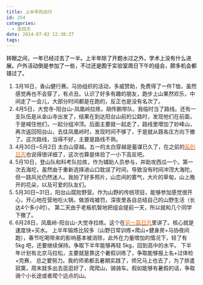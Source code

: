 ```yaml
---
title: 上半年的出行
id: 254
categories:
  - 走四方
date: 2014-07-02 12:38:27
tags:
---
```


<span style="color: #000000;">转眼之间，一年已经过去了一半。上半年除了开题水过之外，学术上没有什么进展。户外活动倒是参加了一些，不过还是囿于实验室周日下午的组会，颇多机会都错过了。</span>

1.  3月16日，香山健行赛。马协组织的活动，多威赞助，免费得了一件T恤，虽然感觉再也不会穿了，有点丑。认识了好多有趣的朋友，跑步上山果然欢乐，中间走了一会儿，大部分时间都是在跑的，反正也是没有名次了。
2.  4月5日，大觉寺-阳台山-凤凰岭拉练，胡传鹏带队，我临时当了路线。还有一支队伍是从金山寺出发了，结果在到达阳台山前的公路时，发现他们在前面，于是喊住他们，一起分组冲顶。后面主要就一起走了，路线里增加了妙峰山，再次返回阳台山，去往凤凰岭时，发现时间不够了，于是就从聂各庄方向下撤了。这次路线，当得不好，主要是路线不熟。
3.  4月30日~5月2日 太白山穿越。五一的太白穿越是蓄谋已久了，在之前的<span style="color: #ff6600;">[<span style="color: #ff6600;">系列日志</span>](http://www.formalscience.com/blog/2014/05/06/wtf-taibai-1/ "剧本错乱的太白山之旅（1）")</span>也说得很详细了，这次也算是体验了一小下高反吧。
4.  5月10日，登山队和科考队拉练，作为辅助人员参与，并助攻西瓜一个。第一次去海坨，虽然由于重新选择进山口耽误了时间，导致没有时间冲顶大海陀，但一路风光仍然迷人。我拍了好多照片，山峦间的雾气，大片的草甸，山上晚开的花朵，以及可爱的队友们。
5.  5月30日~31日，阳台山腐败野营。作为山野的传统项目，能够参加感觉很开心，开心地在营地吃火锅，做游戏被罚，深夜里各自总结自己的山野生活（长达4个多小时）。 第二天由于老板机智地把组会提前一天，所以就和几个同学下撤了。
6.  6月28日，凤凰岭-阳台山-大觉寺拉练。这个在<span style="color: #ff6600;">[<span style="color: #ff6600;">另一篇日志</span>](http://www.formalscience.com/blog/2014/06/30/summer-splendid/ "夏日的风光也如此明媚（凤凰岭-大觉寺拉练）")</span>里讲了。核心就是速度快+买水。
上半年锻炼比较多（山野日常训练+爬山+健身房+马协夜间跑），春节吃喝带来的影响基本被消除，此外在力量增加的情况下，轻了有 5kg 吧，还要继续保持。争取下半年能够再轻 5kg，回到高中的水平。 下半年计划有北京马拉松，主要就是靠这个暑假训练了，争取能够报上名+过体检+完赛， 总之要努力。我的师弟都去暑期实践了，师兄马上也去了，为了排遣寂寞，周末就多出去逛逛好了，爬爬山，骑骑车。假如能够有暑假的话，争取骑个小长途或者爬个远点的山。